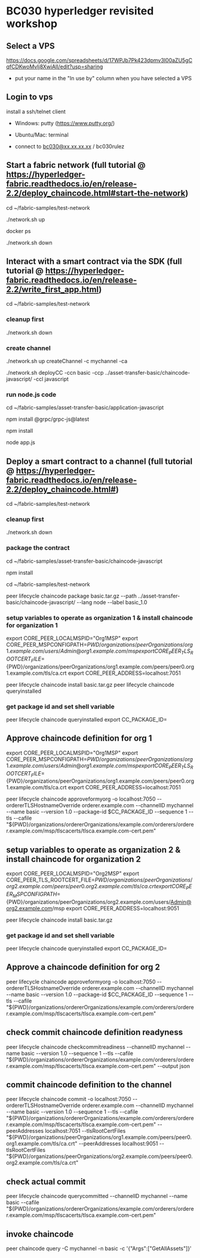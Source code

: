 # BC030 hyperledger revisited workshop

## Select a VPS

https://docs.google.com/spreadsheets/d/17WPJb7Pk423dpmv3I00aZU5gCqfCDKwoMvlj8XwiAlI/edit?usp=sharing

- put your name in the "In use by" column when you have selected a VPS

## Login to vps

install a ssh/telnet client

- Windows: putty (https://www.putty.org/)
- Ubuntu/Mac: terminal

- connect to bc030@xx.xx.xx.xx / bc030rulez

## Start a fabric network (full tutorial @ https://hyperledger-fabric.readthedocs.io/en/release-2.2/deploy_chaincode.html#start-the-network)

cd ~/fabric-samples/test-network

./network.sh up

docker ps

./network.sh down

## Interact with a smart contract via the SDK (full tutorial @ https://hyperledger-fabric.readthedocs.io/en/release-2.2/write_first_app.html)

cd ~/fabric-samples/test-network

### cleanup first

./network.sh down

### create channel

./network.sh up createChannel -c mychannel -ca

./network.sh deployCC -ccn basic -ccp ../asset-transfer-basic/chaincode-javascript/ -ccl javascript

### run node.js code

cd ~/fabric-samples/asset-transfer-basic/application-javascript

npm install @grpc/grpc-js@latest

npm install

node app.js

## Deploy a smart contract to a channel (full tutorial @ https://hyperledger-fabric.readthedocs.io/en/release-2.2/deploy_chaincode.html#)

cd ~/fabric-samples/test-network

### cleanup first

./network.sh down

### package the contract

cd ~/fabric-samples/asset-transfer-basic/chaincode-javascript

npm install

cd ~/fabric-samples/test-network

peer lifecycle chaincode package basic.tar.gz --path ../asset-transfer-basic/chaincode-javascript/ --lang node --label basic_1.0

### setup variables to operate as organization 1 & install chaincode for organization 1

export CORE_PEER_LOCALMSPID="Org1MSP"
export CORE_PEER_MSPCONFIGPATH=${PWD}/organizations/peerOrganizations/org1.example.com/users/Admin@org1.example.com/msp
export CORE_PEER_TLS_ROOTCERT_FILE=${PWD}/organizations/peerOrganizations/org1.example.com/peers/peer0.org1.example.com/tls/ca.crt
export CORE_PEER_ADDRESS=localhost:7051

peer lifecycle chaincode install basic.tar.gz
peer lifecycle chaincode queryinstalled

### get package id and set shell variable

peer lifecycle chaincode queryinstalled
export CC_PACKAGE_ID=<output of above command>

## Approve chaincode definition for org 1

export CORE_PEER_LOCALMSPID="Org1MSP"
export CORE_PEER_MSPCONFIGPATH=${PWD}/organizations/peerOrganizations/org1.example.com/users/Admin@org1.example.com/msp
export CORE_PEER_TLS_ROOTCERT_FILE=${PWD}/organizations/peerOrganizations/org1.example.com/peers/peer0.org1.example.com/tls/ca.crt
export CORE_PEER_ADDRESS=localhost:7051

peer lifecycle chaincode approveformyorg -o localhost:7050 --ordererTLSHostnameOverride orderer.example.com --channelID mychannel --name basic --version 1.0 --package-id $CC_PACKAGE_ID --sequence 1 --tls --cafile "${PWD}/organizations/ordererOrganizations/example.com/orderers/orderer.example.com/msp/tlscacerts/tlsca.example.com-cert.pem"

## setup variables to operate as organization 2 & install chaincode for organization 2

export CORE_PEER_LOCALMSPID="Org2MSP"
export CORE_PEER_TLS_ROOTCERT_FILE=${PWD}/organizations/peerOrganizations/org2.example.com/peers/peer0.org2.example.com/tls/ca.crt
export CORE_PEER_MSPCONFIGPATH=${PWD}/organizations/peerOrganizations/org2.example.com/users/Admin@org2.example.com/msp
export CORE_PEER_ADDRESS=localhost:9051

peer lifecycle chaincode install basic.tar.gz

### get package id and set shell variable

peer lifecycle chaincode queryinstalled
export CC_PACKAGE_ID=<output of above command>

## Approve a chaincode definition for org 2

peer lifecycle chaincode approveformyorg -o localhost:7050 --ordererTLSHostnameOverride orderer.example.com --channelID mychannel --name basic --version 1.0 --package-id $CC_PACKAGE_ID --sequence 1 --tls --cafile "${PWD}/organizations/ordererOrganizations/example.com/orderers/orderer.example.com/msp/tlscacerts/tlsca.example.com-cert.pem"

## check commit chaincode definition readyness

peer lifecycle chaincode checkcommitreadiness --channelID mychannel --name basic --version 1.0 --sequence 1 --tls --cafile "${PWD}/organizations/ordererOrganizations/example.com/orderers/orderer.example.com/msp/tlscacerts/tlsca.example.com-cert.pem" --output json

## commit chaincode definition to the channel

peer lifecycle chaincode commit -o localhost:7050 --ordererTLSHostnameOverride orderer.example.com --channelID mychannel --name basic --version 1.0 --sequence 1 --tls --cafile "${PWD}/organizations/ordererOrganizations/example.com/orderers/orderer.example.com/msp/tlscacerts/tlsca.example.com-cert.pem" --peerAddresses localhost:7051 --tlsRootCertFiles "${PWD}/organizations/peerOrganizations/org1.example.com/peers/peer0.org1.example.com/tls/ca.crt" --peerAddresses localhost:9051 --tlsRootCertFiles "${PWD}/organizations/peerOrganizations/org2.example.com/peers/peer0.org2.example.com/tls/ca.crt"

## check actual commit

peer lifecycle chaincode querycommitted --channelID mychannel --name basic --cafile "${PWD}/organizations/ordererOrganizations/example.com/orderers/orderer.example.com/msp/tlscacerts/tlsca.example.com-cert.pem"

## invoke chaincode

peer chaincode query -C mychannel -n basic -c '{"Args":["GetAllAssets"]}'
